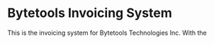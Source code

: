 # Bytetools Invoicing System

This is the invoicing system for Bytetools Technologies Inc.
With the 
